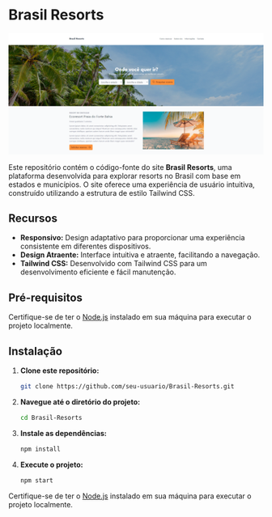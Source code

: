 # Brasil Resorts

![Tela do Site Brasil Resorts](./src/assets/tela.png)

Este repositório contém o código-fonte do site **Brasil Resorts**, uma plataforma desenvolvida para explorar resorts no Brasil com base em estados e municípios. O site oferece uma experiência de usuário intuitiva, construído utilizando a estrutura de estilo Tailwind CSS.

## Recursos

- **Responsivo:** Design adaptativo para proporcionar uma experiência consistente em diferentes dispositivos.
- **Design Atraente:** Interface intuitiva e atraente, facilitando a navegação.
- **Tailwind CSS:** Desenvolvido com Tailwind CSS para um desenvolvimento eficiente e fácil manutenção.

## Pré-requisitos

Certifique-se de ter o [Node.js](https://nodejs.org/) instalado em sua máquina para executar o projeto localmente.

## Instalação

1. **Clone este repositório:**

    ```bash
    git clone https://github.com/seu-usuario/Brasil-Resorts.git
    ```

2. **Navegue até o diretório do projeto:**

    ```bash
    cd Brasil-Resorts
    ```

3. **Instale as dependências:**

    ```bash
    npm install
    ```

4. **Execute o projeto:**

    ```bash
    npm start
    ```
   
Certifique-se de ter o [Node.js](https://nodejs.org/) instalado em sua máquina para executar o projeto localmente.


